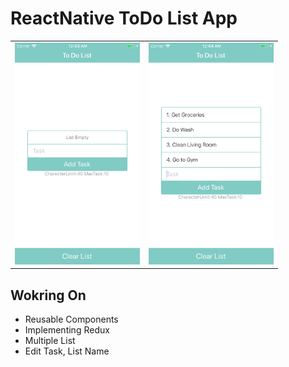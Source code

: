 # ReactNative ToDo List App 

<table>
  <tr>
    <td><img src="./screenshots/empty_list.png" width="200"></td>
    <td><img src="./screenshots/populated_list.png" width="200"></td>
  <tr>
</table>

## Wokring On 
- Reusable Components 
- Implementing Redux 
- Multiple List 
- Edit Task, List Name 

